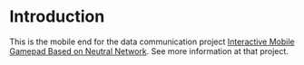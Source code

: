 # Introduction

This is the mobile end for the data communication project [Interactive Mobile Gamepad Based on Neutral Network](https://github.com/zhengzangw/Mobile-Gamepad). See more information at that project.